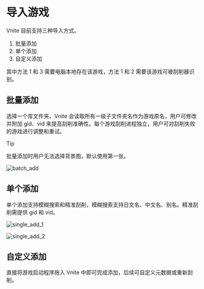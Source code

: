 # 导入游戏

Vnite 目前支持三种导入方式。

1. 批量添加
2. 单个添加
3. 自定义添加

其中方法 1 和 3 需要电脑本地存在该游戏，方法 1 和 2 需要该游戏可被刮削器识别。

## 批量添加

选择一个库文件夹，Vnite 会读取所有一级子文件夹名作为游戏原名，用户可修改并附加 gid、vid 来提高刮削准确性。每个游戏刮削进程独立，用户可对刮削失败的游戏进行调整和重试。

>[!TIP]
>批量添加时用户无法选择背景图，默认使用第一张。

![batch_add](https://img.timero.xyz/i/2024/10/06/67022a28eec1f.webp)

## 单个添加

单个添加支持模糊搜索和精准刮削，模糊搜索支持日文名、中文名、别名。精准刮削需提供 gid 和 vid。

![single_add_1](https://img.timero.xyz/i/2024/10/06/6701fa2c20966.webp)

![single_add_2](https://img.timero.xyz/i/2024/10/06/6701fa5da6454.webp)

## 自定义添加

直接将游戏启动程序拖入 Vnite 中即可完成添加，后续可自定义元数据或重新刮削。
